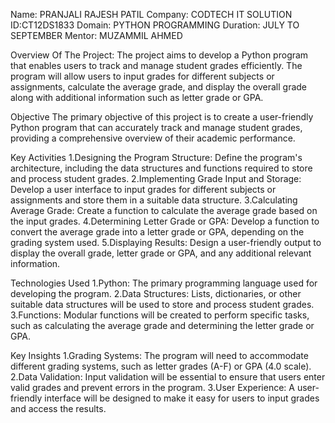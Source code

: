 Name: PRANJALI RAJESH PATIL
Company: CODTECH IT SOLUTION
ID:CT12DS1833
Domain: PYTHON PROGRAMMING
Duration: JULY TO SEPTEMBER
Mentor: MUZAMMIL AHMED

Overview Of The Project:
The project aims to develop a Python program that enables users to track and manage student grades efficiently. The program will allow users to input grades for different subjects or assignments, calculate the average grade, and display the overall grade along with additional information such as letter grade or GPA.

Objective
The primary objective of this project is to create a user-friendly Python program that can accurately track and manage student grades, providing a comprehensive overview of their academic performance.

Key Activities
1.Designing the Program Structure: Define the program's architecture, including the data structures and functions required to store and process student grades.
2.Implementing Grade Input and Storage: Develop a user interface to input grades for different subjects or assignments and store them in a suitable data structure.
3.Calculating Average Grade: Create a function to calculate the average grade based on the input grades.
4.Determining Letter Grade or GPA: Develop a function to convert the average grade into a letter grade or GPA, depending on the grading system used.
5.Displaying Results: Design a user-friendly output to display the overall grade, letter grade or GPA, and any additional relevant information.

Technologies Used
1.Python: The primary programming language used for developing the program.
2.Data Structures: Lists, dictionaries, or other suitable data structures will be used to store and process student grades.
3.Functions: Modular functions will be created to perform specific tasks, such as calculating the average grade and determining the letter grade or GPA.

Key Insights
1.Grading Systems: The program will need to accommodate different grading systems, such as letter grades (A-F) or GPA (4.0 scale).
2.Data Validation: Input validation will be essential to ensure that users enter valid grades and prevent errors in the program.
3.User Experience: A user-friendly interface will be designed to make it easy for users to input grades and access the results.

